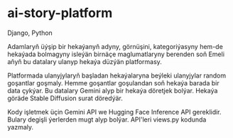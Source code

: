 # ai-story-platform
Django, Python

Adamlaryň üýşip bir hekaýanyň adyny, görnüşini, kategoriýasyny hem-de hekaýada bolmagyny isleýän birnäçe maglumatlaryny berenden soň Emeli aňyň bu datalary ulanyp hekaýa düzýän platformasy.

Platformada ulanyjylaryň başladan hekaýalaryna beýleki ulanyjylar random goşantlar goşmaly. Hemme goşantlar goşulandan soň hekaýa barada bir data çykýar. Bu datalary Gemini alyp bir hekaýa döretjek bolýar. Hekaýa göräde Stable Diffusion surat döredýär.

Kody işletmek üçin Gemini API we  Hugging Face Inference API gereklidir. Bulary degişli ýerlerden mugt alyp bolýar. API'leri views.py kodunda yazmaly.
